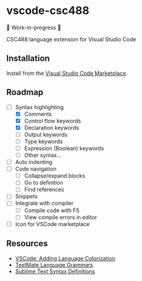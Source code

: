 # vscode-csc488
🚧 Work-in-progress 🚧

CSC488 language extension for Visual Studio Code

## Installation
Install from the [Visual Studio Code Marketplace](https://marketplace.visualstudio.com/items?itemName=elliottsj.vscode-csc488).

## Roadmap
- [ ] Syntax highlighting
  - [x] Comments
  - [x] Control flow keywords
  - [x] Declaration keywords
  - [ ] Output keywords
  - [ ] Type keywords
  - [ ] Expression (Boolean) keywords
  - [ ] Other syntax...
- [ ] Auto indenting
- [ ] Code navigation
  - [ ] Collapse/expand blocks
  - [ ] Go to definition
  - [ ] Find references
- [ ] Snippets
- [ ] Integrate with compiler
  - [ ] Compile code with F5
  - [ ] View compile errors in editor
- [ ] Icon for VSCode marketplace

## Resources
- [VSCode: Adding Language Colorization](https://code.visualstudio.com/Docs/customization/colorizer)
- [TextMate Language Grammars](https://manual.macromates.com/en/language_grammars)
- [Sublime Text Syntax Definitions](http://sublimetext.info/docs/en/extensibility/syntaxdefs.html)
